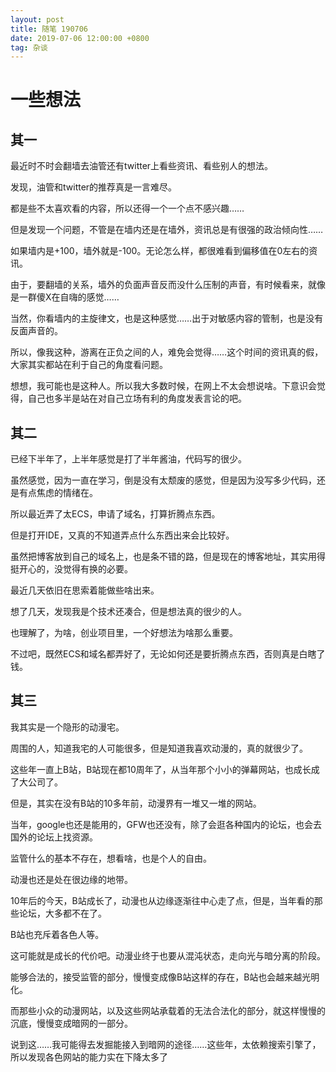```yaml
---
layout: post
title: 随笔 190706
date: 2019-07-06 12:00:00 +0800
tag: 杂谈
---
```


# 一些想法

## 其一

最近时不时会翻墙去油管还有twitter上看些资讯、看些别人的想法。

发现，油管和twitter的推荐真是一言难尽。

都是些不太喜欢看的内容，所以还得一个一个点不感兴趣……

但是发现一个问题，不管是在墙内还是在墙外，资讯总是有很强的政治倾向性……

如果墙内是+100，墙外就是-100。无论怎么样，都很难看到偏移值在0左右的资讯。

由于，要翻墙的关系，墙外的负面声音反而没什么压制的声音，有时候看来，就像是一群傻X在自嗨的感觉……

当然，你看墙内的主旋律文，也是这种感觉……出于对敏感内容的管制，也是没有反面声音的。

所以，像我这种，游离在正负之间的人，难免会觉得……这个时间的资讯真的假，大家其实都站在利于自己的角度看问题。

想想，我可能也是这种人。所以我大多数时候，在网上不太会想说啥。下意识会觉得，自己也多半是站在对自己立场有利的角度发表言论的吧。

## 其二

已经下半年了，上半年感觉是打了半年酱油，代码写的很少。

虽然感觉，因为一直在学习，倒是没有太颓废的感觉，但是因为没写多少代码，还是有点焦虑的情绪在。

所以最近弄了太ECS，申请了域名，打算折腾点东西。

但是打开IDE，又真的不知道弄点什么东西出来会比较好。

虽然把博客放到自己的域名上，也是条不错的路，但是现在的博客地址，其实用得挺开心的，没觉得有换的必要。

最近几天依旧在思索着能做些啥出来。

想了几天，发现我是个技术还凑合，但是想法真的很少的人。

也理解了，为啥，创业项目里，一个好想法为啥那么重要。

不过吧，既然ECS和域名都弄好了，无论如何还是要折腾点东西，否则真是白瞎了钱。

## 其三

我其实是一个隐形的动漫宅。

周围的人，知道我宅的人可能很多，但是知道我喜欢动漫的，真的就很少了。

这些年一直上B站，B站现在都10周年了，从当年那个小小的弹幕网站，也成长成了大公司了。

但是，其实在没有B站的10多年前，动漫界有一堆又一堆的网站。

当年，google也还是能用的，GFW也还没有，除了会逛各种国内的论坛，也会去国外的论坛上找资源。

监管什么的基本不存在，想看啥，也是个人的自由。

动漫也还是处在很边缘的地带。

10年后的今天，B站成长了，动漫也从边缘逐渐往中心走了点，但是，当年看的那些论坛，大多都不在了。

B站也充斥着各色人等。

这可能就是成长的代价吧。动漫业终于也要从混沌状态，走向光与暗分离的阶段。

能够合法的，接受监管的部分，慢慢变成像B站这样的存在，B站也会越来越光明化。

而那些小众的动漫网站，以及这些网站承载着的无法合法化的部分，就这样慢慢的沉底，慢慢变成暗网的一部分。

说到这……我可能得去发掘能接入到暗网的途径……这些年，太依赖搜索引擎了，所以发现各色网站的能力实在下降太多了